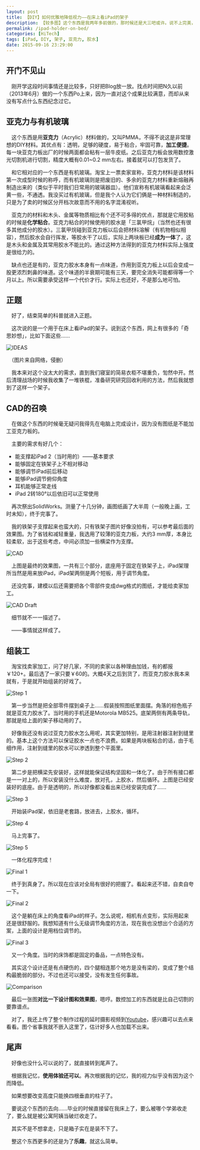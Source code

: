 ```yaml
---
layout: post
title: 【DIY】如何优雅地降低视力——在床上看iPad的架子
description: 【较多图】这个东西是我两年多前做的，那时候还是大三吧或许。说不上完美，但我自己还挺满意的。
permalink: /ipad-holder-on-bed/
categories: [HiTech]
tags: [iPad, DIY, 架子, 亚克力, 胶水]
date: 2015-09-16 23:29:00
--- 
```


## 开门不见山

　刚开学这段时间事情还是比较多，只好把Blog放一放。找点时间把N久以前（2013年6月）做的一个东西Po上来，因为一直对这个成果比较满意，而却从来没有写点什么东西纪念过它。

## 亚克力与有机玻璃

　这个东西是用**亚克力**（Acrylic）材料做的，又叫PMMA，不得不说这是非常理想的DIY材料。其优点有：透明，足够的硬度，易于粘合，牢固可靠，**加工便捷**。每一块亚克力板出厂的时候两面都会粘有一层牛皮纸。之后亚克力板会放用数控激光切割机进行切割，精度大概有0.01~0.2 mm左右。接着就可以打包发货了。

　和它相对应的一个东西是有机玻璃。淘宝上一票卖家宣称，亚克力材料是该材料第一次成型时候的称呼，而有机玻璃则是把废旧的、多余的亚克力材料重新熔融再制造出来的（类似于平时我们日常用的玻璃器皿）。他们宣称有机玻璃看起来会泛黄一些，不通透。我没买过有机玻璃，但是我个人认为它们俩是一种材料制造的，只是为了卖的时候区分开档次故意而不用的名字混淆视听。

　亚克力的材料和木头、金属等物质相比有个还不可多得的优点，那就是它用胶粘的时候是**化学粘合**。亚克力粘合的时候使用的胶水是「三氯甲烷」（当然也还有很多其他成分的胶水）。三氯甲烷碰到亚克力板以后会把材料溶解（有机物相似相容），然后胶水会自行挥发，等胶水干了以后，实际上两块板已经**成为一体**了，这是木头和金属及其常用胶水不能比的。通过这种方法得到的亚克力材料实际上强度是很给力的。

　缺点也还是有的，亚克力胶水本身有一点味道，作用到亚克力板上以后会变成一股更浓烈刺鼻的味道。这个味道的半衰期可能有三天，要完全消失可能都得等一个月以上。所以需要承受这样一个代价才行。实际上也还好，不是那么地可怕。

## 正题

　好了，结束简单的科普就进入正题。

　这次说的是一个用于在床上看iPad的架子。说到这个东西，网上有很多的「奇思妙想」，比如下面这些……

![IDEAS]({{site.img-hosting}}/Pic4Post/ipad-holder-on-bed/holder-mix.jpg "各种iPad架")

　（图片来自网络，侵删）

　我本来对这个没太大的需求，直到我们寝室的简易衣柜不堪重负，訇然中开。然后清理战场的时候我收集了一堆铁棍，准备研究研究回收利用的方法，然后我就想到了这样一个架子。

## CAD的召唤

　在做这个东西的时候毫无疑问我得先在电脑上完成设计，因为没有图纸是不能加工亚克力板的。

　主要的需求有好几个：

- 能支撑起iPad 2（当时用的）——基本要求
- 能够固定在铁架子上不相对移动
- 能够调节iPad前后移动
- 能够iPad调节俯仰角度
- 耳机能够正常走线
- iPad 2转180°以后依旧可以正常使用

　再次祭出SolidWorks。测量了十几分钟，画图纸画了大半周（一般晚上画，工时未知），终于完事了。

　我的铁架子支撑起来也蛮大的，只有铁架子图片好像没拍有，可以参考最后面的效果图。为了省钱和减轻重量，我选用了较薄的亚克力板，大约3 mm厚，本身比较柔软，出于这些考虑，中间必须加一些横梁作为支撑。

![CAD]({{site.img-hosting}}/Pic4Post/ipad-holder-on-bed/cad.jpg "CAD")

　上图是最终的效果图，一共有三个部分，底座用于固定在铁架子上，iPad架理所当然是用来放iPad，iPad架两侧是两个短板，用于调节角度。

　还没完事，建模以后还需要把各个零部件变成dwg格式的图纸，才能给卖家加工。

![CAD Draft]({{site.img-hosting}}/Pic4Post/ipad-holder-on-bed/draft.jpg "CAD Draft")

　细节就不一一描述了。

　——事情就这样成了。

## 组装工

　淘宝找卖家加工，问了好几家，不同的卖家以各种理由加钱，有的都报￥120+。最后选了一家只要￥60的。大概4天之后到货了，而亚克力胶水我本来就有，于是就开始组装的好戏了。

![Step 1]({{site.img-hosting}}/Pic4Post/ipad-holder-on-bed/step1.JPG "第一步")

　第一步当然是把全部零件摆到桌子上……假装按照图纸里面摆。角落的棕色瓶子就是亚克力胶水了。当时用的手机还是Motorola MB525。底架两侧有两条导轨，那就是给上面的架子移动用的了。

　好像我还没有说过亚克力胶水怎么用呢，其实更加特别，是用注射器注射到缝里的。基本上这个方法可以保证胶水一点也不浪费。如果是两块板粘合的话，由于毛细作用，注射到缝里的胶水可以渗透到整个平面里。

![Step 2]({{site.img-hosting}}/Pic4Post/ipad-holder-on-bed/step2.JPG "横梁安装")

　第二步是把横梁先安装好，这样就能保证结构坚固和一体化了。由于所有接口都是一一对上的，所以安装没什么难度，放对孔，上胶水，然后循环。上图是已经安装好的底座。由于是透明的，所以好像都没看出来已经安装完成了……

![Step 3]({{site.img-hosting}}/Pic4Post/ipad-holder-on-bed/step4.JPG "iPad架")

　开始装iPad架，依旧是老套路，放进去，上胶水，循环。

![Step 4]({{site.img-hosting}}/Pic4Post/ipad-holder-on-bed/step3.JPG "iPad架继续组装")

　马上完事了。

![Step 5]({{site.img-hosting}}/Pic4Post/ipad-holder-on-bed/step5.JPG "完工")

　一体化程序完成！

![Final 1]({{site.img-hosting}}/Pic4Post/ipad-holder-on-bed/final1.JPG "实际使用效果图")

　终于到真身了。所以现在应该对全局有很好的把握了。看起来还不错，自卖自夸一下。

![Final 2]({{site.img-hosting}}/Pic4Post/ipad-holder-on-bed/final2.JPG "俯视图")

　这个是躺在床上的角度看iPad的样子。怎么说呢，相机有点变形，实际用起来还是很舒服的。我想知道有什么无级调节角度的方法，现在我也没想出个合适的方案，上面的设计是用档位调节的。

![Final 3]({{site.img-hosting}}/Pic4Post/ipad-holder-on-bed/final3.JPG "主视图")

　又一个角度。当时的床饰都是固定的备品，一点特色没有。

　其实这个设计还是有点硬伤的，四个腿相连那个地方是没有梁的，变成了整个结构最脆弱的部分。不过也还可以接受，没有发生任何事故。

![Comparison]({{site.img-hosting}}/Pic4Post/ipad-holder-on-bed/comparison.jpg "效果对比图")

　最后一张图**对比一下设计图和效果图**，嗯哼。数控加工的东西就是比自己切割的要靠谱点。

　对了，我还上传了整个制作过程的延时摄影视频到[Youtube](https://youtu.be/9ZM7b_kMlc0)，感兴趣可以去点来看看。图个省事我就不嵌入这里了，估计好多人也加载不出来。

## 尾声

　好像也没什么可以说的了，就直接转到尾声了。

　根据我记忆，**使用体验还可以**。再次根据我的记忆，我的视力似乎没有因为这个而降低。

　如果想要改变高度只能换四根垂直的柱子了。

　要说这个东西的去向……毕业的时候直接留在我床上了，要么被哪个学弟收走了，要么就是被公寓阿姨当破烂收走了。

　其实不是不想拿走，只是箱子实在是装不下了。

　整这个东西更多的还是为了**乐趣**，就这么简单。